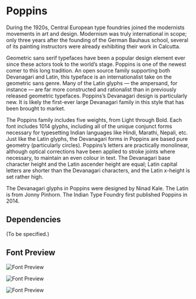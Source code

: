 # Poppins

During the 1920s, Central European type foundries joined the modernists movements in art and design. Modernism was truly international in scope; only three years after the founding of the German Bauhaus school, several of its painting instructors were already exhibiting their work in Calcutta.

Geometric sans serif typefaces have been a popular design element ever since these actors took to the world’s stage. Poppins is one of the newest comer to this long tradition. An open source family supporting both Devanagari and Latin, this typeface is an internationalist take on the geometric sans genre. Many of the Latin glyphs — the ampersand, for instance — are far more constructed and rationalist than in previously released geometric typefaces. Poppins’s Devanagari design is particularly new. It is likely the first-ever large Devanagari family in this style that has been brought to market.

The Poppins family includes five weights, from Light through Bold. Each font includes 1014 glyphs, including all of the unique conjunct forms necessary for typesetting Indian languages like Hindi, Marathi, Nepali, etc. Just like the Latin glyphs, the Devanagari forms in Poppins are based pure geometry (particularly circles). Poppins’s letters are practically monolinear, although optical corrections have been applied to stroke joints where necessary, to maintain an even colour in text. The Devanagari base character height and the Latin ascender height are equal; Latin capital letters are shorter than the Devanagari characters, and the Latin x-height is set rather high.

The Devanagari glyphs in Poppins were designed by Ninad Kale. The Latin is from Jonny Pinhorn. The Indian Type Foundry first published Poppins in 2014.

## Dependencies

(To be specified.)

## Font Preview
![Font Preview](https://urban-fonts.s3.amazonaws.com/samples/50623/c8f7bdc32861bcc46d589c0dc1441e7f.jpg)

![Font Preview](https://urban-fonts.s3.amazonaws.com/samples/50623/4c96534d6e422804871167d660fbf096.jpg)

![Font Preview](https://urban-fonts.s3.amazonaws.com/samples/50623/c4c01906d64a04f9eb0d4a1fc40ca06b.jpg)